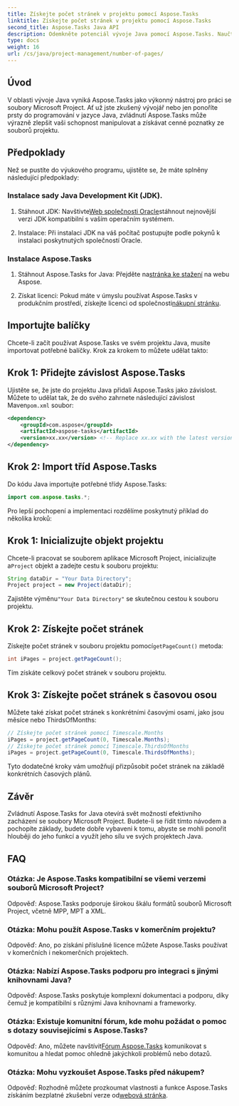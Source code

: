```yaml
---
title: Získejte počet stránek v projektu pomocí Aspose.Tasks
linktitle: Získejte počet stránek v projektu pomocí Aspose.Tasks
second_title: Aspose.Tasks Java API
description: Odemkněte potenciál vývoje Java pomocí Aspose.Tasks. Naučte se, jak bezproblémově manipulovat se soubory aplikace Microsoft Project a zvýšit svou produktivitu.
type: docs
weight: 16
url: /cs/java/project-management/number-of-pages/
---
```

## Úvod
V oblasti vývoje Java vyniká Aspose.Tasks jako výkonný nástroj pro práci se soubory Microsoft Project. Ať už jste zkušený vývojář nebo jen ponoříte prsty do programování v jazyce Java, zvládnutí Aspose.Tasks může výrazně zlepšit vaši schopnost manipulovat a získávat cenné poznatky ze souborů projektu.
## Předpoklady
Než se pustíte do výukového programu, ujistěte se, že máte splněny následující předpoklady:
### Instalace sady Java Development Kit (JDK).
1.  Stáhnout JDK: Navštivte[Web společnosti Oracle](https://www.oracle.com/java/technologies/javase-jdk11-downloads.html)stáhnout nejnovější verzi JDK kompatibilní s vaším operačním systémem.
   
2. Instalace: Při instalaci JDK na váš počítač postupujte podle pokynů k instalaci poskytnutých společností Oracle.
### Instalace Aspose.Tasks
1.  Stáhnout Aspose.Tasks for Java: Přejděte na[stránka ke stažení](https://releases.aspose.com/tasks/java/) na webu Aspose.
   
2.  Získat licenci: Pokud máte v úmyslu používat Aspose.Tasks v produkčním prostředí, získejte licenci od společnosti[nákupní stránku](https://purchase.aspose.com/buy).

## Importujte balíčky
Chcete-li začít používat Aspose.Tasks ve svém projektu Java, musíte importovat potřebné balíčky. Krok za krokem to můžete udělat takto:
## Krok 1: Přidejte závislost Aspose.Tasks
 Ujistěte se, že jste do projektu Java přidali Aspose.Tasks jako závislost. Můžete to udělat tak, že do svého zahrnete následující závislost Maven`pom.xml` soubor:
```xml
<dependency>
    <groupId>com.aspose</groupId>
    <artifactId>aspose-tasks</artifactId>
    <version>xx.xx</version> <!-- Replace xx.xx with the latest version -->
</dependency>
```
## Krok 2: Import tříd Aspose.Tasks
Do kódu Java importujte potřebné třídy Aspose.Tasks:
```java
import com.aspose.tasks.*;
```

Pro lepší pochopení a implementaci rozdělíme poskytnutý příklad do několika kroků:
## Krok 1: Inicializujte objekt projektu
 Chcete-li pracovat se souborem aplikace Microsoft Project, inicializujte a`Project` objekt a zadejte cestu k souboru projektu:
```java
String dataDir = "Your Data Directory";
Project project = new Project(dataDir);
```
 Zajistěte výměnu`"Your Data Directory"` se skutečnou cestou k souboru projektu.
## Krok 2: Získejte počet stránek
 Získejte počet stránek v souboru projektu pomocí`getPageCount()` metoda:
```java
int iPages = project.getPageCount();
```
Tím získáte celkový počet stránek v souboru projektu.
## Krok 3: Získejte počet stránek s časovou osou
Můžete také získat počet stránek s konkrétními časovými osami, jako jsou měsíce nebo ThirdsOfMonths:
```java
// Získejte počet stránek pomocí Timescale.Months
iPages = project.getPageCount(0, Timescale.Months);
// Získejte počet stránek pomocí Timescale.ThirdsOfMonths
iPages = project.getPageCount(0, Timescale.ThirdsOfMonths);
```
Tyto dodatečné kroky vám umožňují přizpůsobit počet stránek na základě konkrétních časových plánů.

## Závěr
Zvládnutí Aspose.Tasks for Java otevírá svět možností efektivního zacházení se soubory Microsoft Project. Budete-li se řídit tímto návodem a pochopíte základy, budete dobře vybaveni k tomu, abyste se mohli ponořit hlouběji do jeho funkcí a využít jeho sílu ve svých projektech Java.
## FAQ
### Otázka: Je Aspose.Tasks kompatibilní se všemi verzemi souborů Microsoft Project?
Odpověď: Aspose.Tasks podporuje širokou škálu formátů souborů Microsoft Project, včetně MPP, MPT a XML.
### Otázka: Mohu použít Aspose.Tasks v komerčním projektu?
Odpověď: Ano, po získání příslušné licence můžete Aspose.Tasks používat v komerčních i nekomerčních projektech.
### Otázka: Nabízí Aspose.Tasks podporu pro integraci s jinými knihovnami Java?
Odpověď: Aspose.Tasks poskytuje komplexní dokumentaci a podporu, díky čemuž je kompatibilní s různými Java knihovnami a frameworky.
### Otázka: Existuje komunitní fórum, kde mohu požádat o pomoc s dotazy souvisejícími s Aspose.Tasks?
 Odpověď: Ano, můžete navštívit[Fórum Aspose.Tasks](https://forum.aspose.com/c/tasks/15) komunikovat s komunitou a hledat pomoc ohledně jakýchkoli problémů nebo dotazů.
### Otázka: Mohu vyzkoušet Aspose.Tasks před nákupem?
 Odpověď: Rozhodně můžete prozkoumat vlastnosti a funkce Aspose.Tasks získáním bezplatné zkušební verze od[webová stránka](https://releases.aspose.com/).